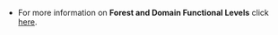 
- For more information on **Forest and Domain Functional Levels** click [here](https://docs.microsoft.com/en-us/windows-server/identity/ad-ds/active-directory-functional-levels).